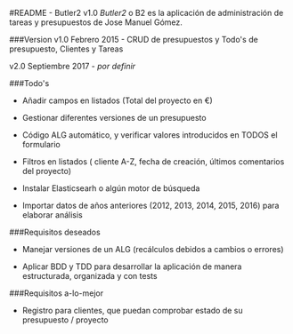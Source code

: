 #README - Butler2 v1.0
*Butler2* o B2 es la aplicación de administración de tareas y presupuestos de Jose Manuel Gómez.

###Version
v1.0 Febrero 2015 - CRUD de presupuestos y Todo's de presupuesto, Clientes y Tareas

v2.0 Septiembre 2017 - *por definir*


###Todo's

* Añadir campos en listados (Total del proyecto en €) 
 
* Gestionar diferentes versiones de un presupuesto
 
* Código ALG automático, y verificar valores introducidos en TODOS el  formulario

* Filtros en listados ( cliente A-Z, fecha de creación, últimos comentarios del proyecto)

* Instalar Elasticsearh o alg&uacute;n motor de b&uacute;squeda

* Importar datos de años anteriores (2012, 2013, 2014, 2015, 2016) para elaborar análisis



###Requisitos deseados

* Manejar versiones de un ALG (recálculos debidos a cambios o errores)

* Aplicar BDD y TDD para desarrollar la aplicación de manera estructurada, organizada y con tests

###Requisitos a-lo-mejor

* Registro para clientes, que puedan comprobar estado de su presupuesto / proyecto
